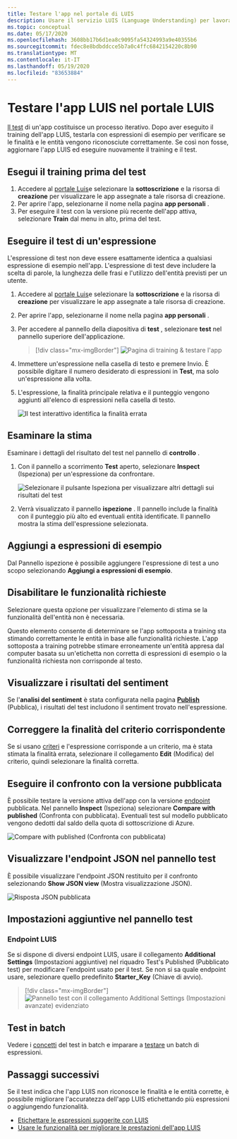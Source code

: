 ```yaml
---
title: Testare l'app nel portale di LUIS
description: Usare il servizio LUIS (Language Understanding) per lavorare continuamente sull'applicazione allo scopo di perfezionarla e migliorarne l'apprendimento del linguaggio.
ms.topic: conceptual
ms.date: 05/17/2020
ms.openlocfilehash: 3608bb17b6d1ea8c9095fa54324993a9e40355b6
ms.sourcegitcommit: fdec8e8bdbddcce5b7a0c4ffc6842154220c8b90
ms.translationtype: MT
ms.contentlocale: it-IT
ms.lasthandoff: 05/19/2020
ms.locfileid: "83653884"
---
```

# <a name="test-your-luis-app-in-the-luis-portal"></a>Testare l'app LUIS nel portale LUIS

[Il test](luis-concept-test.md) di un'app costituisce un processo iterativo. Dopo aver eseguito il training dell'app LUIS, testarla con espressioni di esempio per verificare se le finalità e le entità vengono riconosciute correttamente. Se così non fosse, aggiornare l'app LUIS ed eseguire nuovamente il training e il test.

<!-- anchors for H2 name changes -->
<a name="train-your-app"></a>
<a name="test-your-app"></a>
<a name="access-the-test-page"></a>
<a name="luis-interactive-testing"></a>

## <a name="train-before-testing"></a>Esegui il training prima del test

1. Accedere al [portale Luis](https://www.luis.ai)e selezionare la **sottoscrizione** e la risorsa di **creazione** per visualizzare le app assegnate a tale risorsa di creazione.
1. Per aprire l'app, selezionarne il nome nella pagina **app personali** .
1. Per eseguire il test con la versione più recente dell'app attiva, selezionare **Train** dal menu in alto, prima del test.

## <a name="test-an-utterance"></a>Eseguire il test di un'espressione

L'espressione di test non deve essere esattamente identica a qualsiasi espressione di esempio nell'app. L'espressione di test deve includere la scelta di parole, la lunghezza delle frasi e l'utilizzo dell'entità previsti per un utente.

1. Accedere al [portale Luis](https://www.luis.ai)e selezionare la **sottoscrizione** e la risorsa di **creazione** per visualizzare le app assegnate a tale risorsa di creazione.
1. Per aprire l'app, selezionarne il nome nella pagina **app personali** .

1. Per accedere al pannello della diapositiva di **test** , selezionare **test** nel pannello superiore dell'applicazione.

    > [!div class="mx-imgBorder"]
    > ![Pagina di training & testare l'app](./media/luis-how-to-interactive-test/test.png)

1. Immettere un'espressione nella casella di testo e premere Invio. È possibile digitare il numero desiderato di espressioni in **Test**, ma solo un'espressione alla volta.

1. L'espressione, la finalità principale relativa e il punteggio vengono aggiunti all'elenco di espressioni nella casella di testo.

    ![Il test interattivo identifica la finalità errata](./media/luis-how-to-interactive-test/test-weather-1.png)

## <a name="inspect-the-prediction"></a>Esaminare la stima

Esaminare i dettagli del risultato del test nel pannello di **controllo** .

1. Con il pannello a scorrimento **Test** aperto, selezionare **Inspect** (Ispeziona) per un'espressione da confrontare.

    ![Selezionare il pulsante Ispeziona per visualizzare altri dettagli sui risultati del test](./media/luis-how-to-interactive-test/inspect.png)

1. Verrà visualizzato il pannello **ispezione** . Il pannello include la finalità con il punteggio più alto ed eventuali entità identificate. Il pannello mostra la stima dell'espressione selezionata.

## <a name="add-to-example-utterances"></a>Aggiungi a espressioni di esempio

Dal Pannello ispezione è possibile aggiungere l'espressione di test a uno scopo selezionando **Aggiungi a espressioni di esempio**.

## <a name="disable-required-features"></a>Disabilitare le funzionalità richieste

Selezionare questa opzione per visualizzare l'elemento di stima se la funzionalità dell'entità non è necessaria.

Questo elemento consente di determinare se l'app sottoposta a training sta stimando correttamente le entità in base alle funzionalità richieste. L'app sottoposta a training potrebbe stimare erroneamente un'entità appresa dal computer basata su un'etichetta non corretta di espressioni di esempio o la funzionalità richiesta non corrisponde al testo.

## <a name="view-sentiment-results"></a>Visualizzare i risultati del sentiment

Se l'**analisi del sentiment** è stata configurata nella pagina **[Publish](luis-how-to-publish-app.md#enable-sentiment-analysis)** (Pubblica), i risultati del test includono il sentiment trovato nell'espressione.

## <a name="correct-matched-patterns-intent"></a>Correggere la finalità del criterio corrispondente

Se si usano [criteri](luis-concept-patterns.md) e l'espressione corrisponde a un criterio, ma è stata stimata la finalità errata, selezionare il collegamento **Edit** (Modifica) del criterio, quindi selezionare la finalità corretta.

## <a name="compare-with-published-version"></a>Eseguire il confronto con la versione pubblicata

È possibile testare la versione attiva dell'app con la versione [endpoint](luis-glossary.md#endpoint) pubblicata. Nel pannello **Inspect** (Ispeziona) selezionare **Compare with published** (Confronta con pubblicata). Eventuali test sul modello pubblicato vengono dedotti dal saldo della quota di sottoscrizione di Azure.

![Compare with published (Confronta con pubblicata)](./media/luis-how-to-interactive-test/inspect-panel-compare.png)

## <a name="view-endpoint-json-in-test-panel"></a>Visualizzare l'endpoint JSON nel pannello test
È possibile visualizzare l'endpoint JSON restituito per il confronto selezionando **Show JSON view** (Mostra visualizzazione JSON).

![Risposta JSON pubblicata](./media/luis-how-to-interactive-test/inspect-panel-compare-json.png)

## <a name="additional-settings-in-test-panel"></a>Impostazioni aggiuntive nel pannello test

### <a name="luis-endpoint"></a>Endpoint LUIS

Se si dispone di diversi endpoint LUIS, usare il collegamento **Additional Settings** (Impostazioni aggiuntive) nel riquadro Test's Published (Pubblicato test) per modificare l'endpoint usato per il test. Se non si sa quale endpoint usare, selezionare quello predefinito **Starter_Key** (Chiave di avvio).

> [!div class="mx-imgBorder"]
> ![Pannello test con il collegamento Additional Settings (Impostazioni avanzate) evidenziato](media/luis-how-to-interactive-test/additional-settings-v3-settings.png)


## <a name="batch-testing"></a>Test in batch
Vedere i [concetti](luis-concept-batch-test.md) del test in batch e imparare a [testare](luis-how-to-batch-test.md) un batch di espressioni.

## <a name="next-steps"></a>Passaggi successivi

Se il test indica che l'app LUIS non riconosce le finalità e le entità corrette, è possibile migliorare l'accuratezza dell'app LUIS etichettando più espressioni o aggiungendo funzionalità.

* [Etichettare le espressioni suggerite con LUIS](luis-how-to-review-endpoint-utterances.md)
* [Usare le funzionalità per migliorare le prestazioni dell'app LUIS](luis-how-to-add-features.md)
